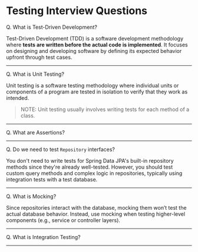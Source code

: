 # Testing Interview Questions

Q. What is Test-Driven Development?

Test-Driven Development (TDD) is a software development methodology where **tests are written before the actual code is implemented**. It focuses on designing and developing software by defining its expected behavior upfront through test cases.

---

Q. What is Unit Testing?

Unit testing is a software testing methodology where individual units or components of a program are tested in isolation to verify that they work as intended.

> NOTE: Unit testing usually involves writing tests for each method of a class.

---

Q. What are Assertions?

---

Q. Do we need to test `Repository` interfaces?

You don't need to write tests for Spring Data JPA's built-in repository methods since they're already well-tested. However, you should test custom query methods and complex logic in repositories, typically using integration tests with a test database.

--- 

Q. What is Mocking?

Since repositories interact with the database, mocking them won’t test the actual database behavior. Instead, use mocking when testing higher-level components (e.g., service or controller layers).

---

Q. What is Integration Testing?

---